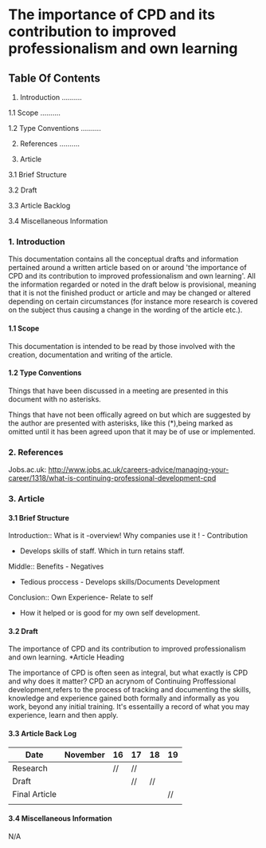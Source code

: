 # The importance of CPD and its contribution to improved professionalism and own learning


## Table Of Contents

1. Introduction ..........

1.1 Scope ..........

1.2 Type Conventions ..........

2. References ..........

3. Article

3.1 Brief Structure

3.2 Draft

3.3 Article Backlog

3.4 Miscellaneous Information 


### 1. Introduction

This documentation contains all the conceptual drafts and information pertained around a written article based on or around 'the importance of CPD and its contribution to improved professionalism and own learning'. All the information regarded or noted in the draft below is provisional, meaning that it is not the finished product or article and may be changed or altered depending on certain circumstances (for instance more research is covered on the subject thus causing a change in the wording of the article etc.).

#### 1.1 Scope
This documentation is intended to be read by those involved with the creation, documentation and writing of the article.

#### 1.2 Type Conventions

Things that have been discussed in a meeting are presented in this document with no asterisks.

Things that have not been offically agreed on but which are suggested by the author are presented with asterisks, like this (*),being marked as omitted until it has been agreed upon that it may be of use or implemented.

### 2. References 
Jobs.ac.uk: http://www.jobs.ac.uk/careers-advice/managing-your-career/1318/what-is-continuing-professional-development-cpd




### 3. Article

#### 3.1 Brief Structure

Introduction::
What is it -overview!
Why companies use it ! - Contribution 
- Develops skills of staff. Which in turn  retains staff.

Middle::
Benefits - Negatives
- Tedious proccess - Develops skills/Documents Development

Conclusion::
Own Experience- Relate to self
- How it helped or is good for my own self development.

#### 3.2 Draft
The importance of CPD and its contribution to improved professionalism and own learning. *Article Heading

The importance of CPD is often seen as integral, but what exactly is CPD and why does it matter? CPD an acrynom of Continuing Proffessional development,refers to the process of tracking and documenting the skills, knowledge and experience gained both formally and informally as you work, beyond any initial training. It's essentailly a record of what you may experience, learn and then apply.


#### 3.3 Article Back Log

| Date        |November | 16 | 17 | 18 | 19 | 
|-------------|---------|----|----|----|----|
|Research     |         | // | // |    |    |    
|Draft        |         |    | // | // |    |   
|Final Article|         |    |    |    | // |
|                                           |   

#### 3.4 Miscellaneous Information 

N/A

